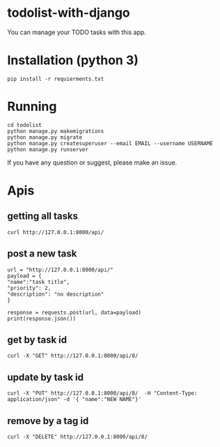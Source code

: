 # todolist-with-django

You can manage your TODO tasks with this app.


# Installation (python 3)
```
pip install -r requierments.txt
```
# Running

```
cd todolist
python manage.py makemigrations
python manage.py migrate
python manage.py createsuperuser --email EMAIL --username USERNAME
python manage.py runserver 
```

If you have any question or suggest, please make an issue. 

# Apis

## getting all tasks
```
curl http://127.0.0.1:8000/api/
```

## post a new task
```
url = "http://127.0.0.1:8000/api/"
payload = {
"name":"task title",
"priority": 2,
"description": "no description"
}

response = requests.post(url, data=payload)
print(response.json())
```

## get by task id

```
curl -X "GET" http://127.0.0.1:8000/api/8/
```

## update by task id 

```
curl -X "PUT" http://127.0.0.1:8000/api/8/  -H "Content-Type: application/json" -d '{ "name":"NEW NAME"}'
``` 

## remove by a tag id 

```
curl -X "DELETE" http://127.0.0.1:8000/api/8/
```
